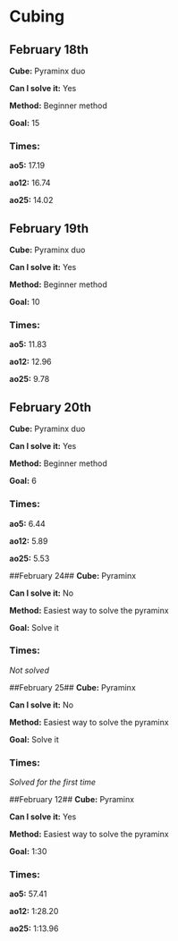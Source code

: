 # Cubing

## February 18th
**Cube:**
Pyraminx duo

**Can I solve it:**
Yes

**Method:**
Beginner method

**Goal:**
15

### Times:
**ao5:**
17.19

**ao12:**
16.74

**ao25:**
14.02


## February 19th
**Cube:**
Pyraminx duo

**Can I solve it:**
Yes

**Method:**
Beginner method

**Goal:**
10

### Times:
**ao5:**
11.83

**ao12:**
12.96

**ao25:**
9.78

## February 20th
**Cube:**
Pyraminx duo

**Can I solve it:**
Yes

**Method:**
Beginner method

**Goal:**
6

### Times:
**ao5:**
6.44

**ao12:**
5.89

**ao25:**
5.53


##February 24##
**Cube:**
Pyraminx

**Can I solve it:**
No

**Method:**
Easiest way to solve the pyraminx

**Goal:**
Solve it

### Times:
*Not solved*


##February 25##
**Cube:**
Pyraminx

**Can I solve it:**
No

**Method:**
Easiest way to solve the pyraminx

**Goal:**
Solve it

### Times:
*Solved for the first time*


##February 12##
**Cube:**
Pyraminx

**Can I solve it:**
Yes

**Method:**
Easiest way to solve the pyraminx

**Goal:**
1:30

### Times:
**ao5:**
57.41

**ao12:**
1:28.20

**ao25:**
1:13.96
